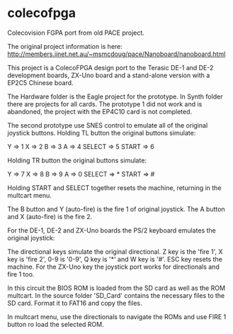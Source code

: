 # colecofpga
Colecovision FGPA port from old PACE project.

The original project information is here:
http://members.iinet.net.au/~msmcdoug/pace/Nanoboard/nanoboard.html

This project is a ColecoFPGA design port to the Terasic DE-1 and DE-2 development boards, ZX-Uno board and a stand-alone version with a EP2C5 Chinese board.

The Hardware folder is the Eagle project for the prototype. In Synth folder there are projects for all cards. The prototype 1 did not work and is abandoned, the project with the EP4C10 card is not completed.

The second prototype use SNES control to emulate all of the original joystick buttons. Holding TL button the original buttons simulate:

Y      => 1
X      => 2
B      => 3
A      => 4
SELECT => 5
START  => 6

Holding TR button the original buttons simulate:

Y      => 7
X      => 8
B      => 9
A      => 0
SELECT => *
START  => #

Holding START and SELECT together resets the machine, returning in the multcart menu.

The B button and Y (auto-fire) is the fire 1 of original joystick. The A button and X (auto-fire) is the fire 2.

For the DE-1, DE-2 and ZX-Uno boards the PS/2 keyboard emulates the original joystick:

The directional keys simulate the original directional. Z key is the 'fire 1', X key is 'fire 2', 0-9 is '0-9', Q key is '*' and W key is '#'. ESC key resets the machine. For the ZX-Uno key the joystick port works for directionals and fire 1 too.

In this circuit the BIOS ROM is loaded from the SD card as well as the ROM multcart. In the source folder 'SD_Card' contains the necessary files to the SD card. Format it to FAT16 and copy the files.

In multcart menu, use the directionals to navigate the ROMs and use FIRE 1 button ro load the selected ROM.
